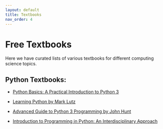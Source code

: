 ```yaml
---
layout: default
title: Textbooks
nav_order: 4
---
```


# Free Textbooks

Here we have curated lists of various textbooks for different computing science topics.

## Python Textbooks:

- [Python Basics: A Practical Introduction to Python 3](https://static.realpython.com/python-basics-sample-chapters.pdf)

- [Learning Python by Mark Lutz](https://cfm.ehu.es/ricardo/docs/python/Learning_Python.pdf)

- [Advanced Guide to Python 3 Programming by John Hunt](https://warin.ca/ressources/books/2019_Book_AdvancedGuideToPython3Programm.pdf)

- [Introduction to Programming in Python: An Interdisciplinary Approach](https://introcs.cs.princeton.edu/python/home/)

